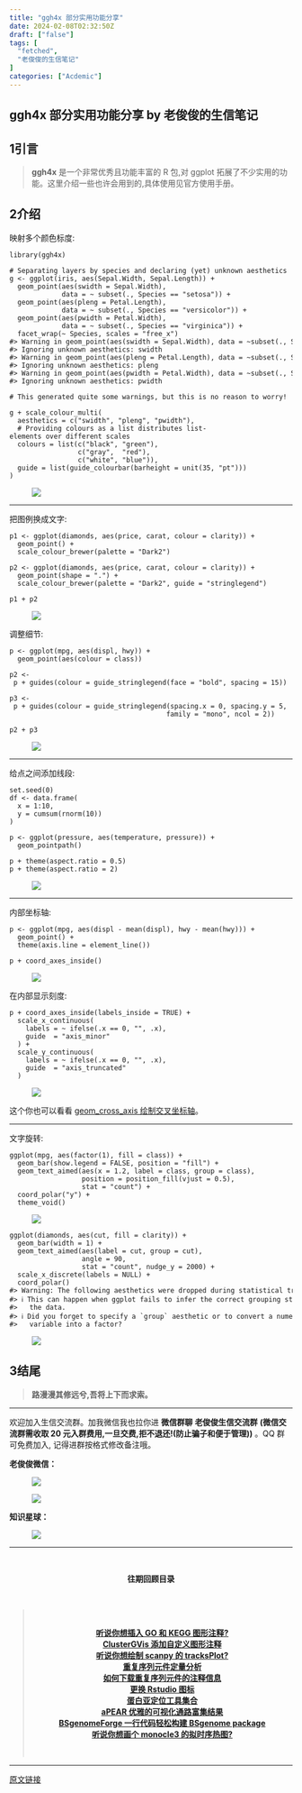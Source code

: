 ```yaml
---
title: "ggh4x 部分实用功能分享"
date: 2024-02-08T02:32:50Z
draft: ["false"]
tags: [
  "fetched",
  "老俊俊的生信笔记"
]
categories: ["Acdemic"]
---
```

ggh4x 部分实用功能分享 by 老俊俊的生信笔记
------
<div><section data-tool="mdnice编辑器" data-website="https://www.mdnice.com" data-mpa-powered-by="yiban.io"><h4 data-tool="mdnice编辑器"><span></span></h4><section><mp-common-profile data-pluginname="mpprofile" data-id="MzkyMTI1MTYxNA==" data-headimg="http://mmbiz.qpic.cn/mmbiz_png/G5jjcE4usey42oX5qyLTVibLRO9dz8ic5G4TpEHQc9rICYlpS4MHg6Et8cgXrQDqibvibXombicTro8t9cekJRlDBcw/0?wx_fmt=png" data-nickname="老俊俊的生信笔记" data-alias="JunJunLab" data-signature="老俊俊的生信技能和知识分享,我不是巨人,但你可以站在我的肩膀上更进一步!" data-from="0" data-is_biz_ban="0"></mp-common-profile></section></section><section><qqmusic musicid="106708125" mid="000Zbl1S04Xq3s" albumurl="https://y.gtimg.cn/music/photo_new/T002R68x68M000000ndvXv1aYZnt.jpg" audiourl="http://isure6.stream.qqmusic.qq.com/C200004PKwqT2u0rtC.m4a?guid=2000000052&amp;vkey=E7446E4C8393F949325A366CAAB3603B958A3949C131F223927D340EA771C69E44FB7F2B7D2382D2484C73AD40A13A29ACA3C533BC78DEE6&amp;uin=0&amp;fromtag=20052" music_name="空白格" singer="杨宗纬 - 空白格" play_length="218" src="/mp/readtemplate?t=app_editor/music&amp;singer=%E6%9D%A8%E5%AE%97%E7%BA%AC%20-%20%E7%A9%BA%E7%99%BD%E6%A0%BC&amp;music_name=%E7%A9%BA%E7%99%BD%E6%A0%BC&amp;albumurl=https%3A%2F%2Fy.gtimg.cn%2Fmusic%2Fphoto_new%2FT002R68x68M000000ndvXv1aYZnt.jpg&amp;musictype=1" musictype="1" otherid="000Zbl1S04Xq3s" albumid="000ndvXv1aYZnt" jumpurlkey="" data-pluginname="insertaudio"></qqmusic></section><section data-tool="mdnice编辑器" data-website="https://www.mdnice.com"><h4 data-tool="mdnice编辑器"><span></span></h4><h2 data-tool="mdnice编辑器"><span><span>1</span></span><span>引言</span><span></span></h2><blockquote data-tool="mdnice编辑器"><p><strong>ggh4x</strong> 是一个非常优秀且功能丰富的 R 包,对 ggplot 拓展了不少实用的功能。这里介绍一些也许会用到的,具体使用见官方使用手册。</p></blockquote><h2 data-tool="mdnice编辑器"><span><span>2</span></span><span>介绍</span><span></span></h2><p data-tool="mdnice编辑器">映射多个颜色标度:</p><pre data-tool="mdnice编辑器"><span></span><code><span>library</span>(ggh4x)<br><br><span># Separating layers by species and declaring (yet) unknown aesthetics</span><br>g &lt;- ggplot(iris, aes(Sepal.Width, Sepal.Length)) +<br>  geom_point(aes(swidth = Sepal.Width),<br>             data = ~ subset(., Species == <span>"setosa"</span>)) +<br>  geom_point(aes(pleng = Petal.Length),<br>             data = ~ subset(., Species == <span>"versicolor"</span>)) +<br>  geom_point(aes(pwidth = Petal.Width),<br>             data = ~ subset(., Species == <span>"virginica"</span>)) +<br>  facet_wrap(~ Species, scales = <span>"free_x"</span>)<br><span>#&gt; Warning in geom_point(aes(swidth = Sepal.Width), data = ~subset(., Species == :</span><br><span>#&gt; Ignoring unknown aesthetics: swidth</span><br><span>#&gt; Warning in geom_point(aes(pleng = Petal.Length), data = ~subset(., Species == :</span><br><span>#&gt; Ignoring unknown aesthetics: pleng</span><br><span>#&gt; Warning in geom_point(aes(pwidth = Petal.Width), data = ~subset(., Species == :</span><br><span>#&gt; Ignoring unknown aesthetics: pwidth</span><br><br><span># This generated quite some warnings, but this is no reason to worry!</span><br><br>g + scale_colour_multi(<br>  aesthetics = c(<span>"swidth"</span>, <span>"pleng"</span>, <span>"pwidth"</span>),<br>  <span># Providing colours as a list distributes list-elements over different scales</span><br>  colours = list(c(<span>"black"</span>, <span>"green"</span>),<br>                 c(<span>"gray"</span>,  <span>"red"</span>),<br>                 c(<span>"white"</span>, <span>"blue"</span>)),<br>  guide = list(guide_colourbar(barheight = unit(<span>35</span>, <span>"pt"</span>)))<br>)<br></code></pre><figure data-tool="mdnice编辑器"><img data-ratio="0.7358024691358025" data-src="https://mmbiz.qpic.cn/sz_mmbiz_png/G5jjcE4usez8y4ib7Vomvibd8OzD7ibJld5gVxYfzmuGz8u9kT8PfFtyicWnHNricHlx4yjoc1gHvrlUDNXzwETKlOA/640?wx_fmt=png" data-type="png" data-w="810" src="https://mmbiz.qpic.cn/sz_mmbiz_png/G5jjcE4usez8y4ib7Vomvibd8OzD7ibJld5gVxYfzmuGz8u9kT8PfFtyicWnHNricHlx4yjoc1gHvrlUDNXzwETKlOA/640?wx_fmt=png"></figure><hr data-tool="mdnice编辑器"><p data-tool="mdnice编辑器">把图例换成文字:</p><pre data-tool="mdnice编辑器"><span></span><code>p1 &lt;- ggplot(diamonds, aes(price, carat, colour = clarity)) +<br>  geom_point() +<br>  scale_colour_brewer(palette = <span>"Dark2"</span>)<br><br>p2 &lt;- ggplot(diamonds, aes(price, carat, colour = clarity)) +<br>  geom_point(shape = <span>"."</span>) +<br>  scale_colour_brewer(palette = <span>"Dark2"</span>, guide = <span>"stringlegend"</span>)<br><br>p1 + p2<br></code></pre><figure data-tool="mdnice编辑器"><img data-ratio="0.7302955665024631" data-src="https://mmbiz.qpic.cn/sz_mmbiz_png/G5jjcE4usez8y4ib7Vomvibd8OzD7ibJld5KaFuorMf8nfHkTgKMkYC67k10TeGl7IBIjoNJ6ib6XQvBW7wtZEVnLw/640?wx_fmt=png" data-type="png" data-w="812" src="https://mmbiz.qpic.cn/sz_mmbiz_png/G5jjcE4usez8y4ib7Vomvibd8OzD7ibJld5KaFuorMf8nfHkTgKMkYC67k10TeGl7IBIjoNJ6ib6XQvBW7wtZEVnLw/640?wx_fmt=png"></figure><p data-tool="mdnice编辑器">调整细节:</p><pre data-tool="mdnice编辑器"><span></span><code>p &lt;- ggplot(mpg, aes(displ, hwy)) +<br>  geom_point(aes(colour = class))<br><br>p2 &lt;- p + guides(colour = guide_stringlegend(face = <span>"bold"</span>, spacing = <span>15</span>))<br><br>p3 &lt;- p + guides(colour = guide_stringlegend(spacing.x = <span>0</span>, spacing.y = <span>5</span>,<br>                                       family = <span>"mono"</span>, ncol = <span>2</span>))<br><br>p2 + p3<br></code></pre><figure data-tool="mdnice编辑器"><img data-ratio="0.5534591194968553" data-src="https://mmbiz.qpic.cn/sz_mmbiz_png/G5jjcE4usez8y4ib7Vomvibd8OzD7ibJld5yChibyYjE5ibDEiccvc66EprpUz0HwaOAqJRO0MwShCiazkI9bprEjWyZg/640?wx_fmt=png" data-type="png" data-w="795" src="https://mmbiz.qpic.cn/sz_mmbiz_png/G5jjcE4usez8y4ib7Vomvibd8OzD7ibJld5yChibyYjE5ibDEiccvc66EprpUz0HwaOAqJRO0MwShCiazkI9bprEjWyZg/640?wx_fmt=png"></figure><hr data-tool="mdnice编辑器"><p data-tool="mdnice编辑器">给点之间添加线段:</p><pre data-tool="mdnice编辑器"><span></span><code>set.seed(<span>0</span>)<br>df &lt;- data.frame(<br>  x = <span>1</span>:<span>10</span>,<br>  y = cumsum(rnorm(<span>10</span>))<br>)<br><br>p &lt;- ggplot(pressure, aes(temperature, pressure)) +<br>  geom_pointpath()<br><br>p + theme(aspect.ratio = <span>0.5</span>)<br>p + theme(aspect.ratio = <span>2</span>)<br></code></pre><figure data-tool="mdnice编辑器"><img data-ratio="0.7670196671709532" data-src="https://mmbiz.qpic.cn/sz_mmbiz_png/G5jjcE4usez8y4ib7Vomvibd8OzD7ibJld5dhibeGzCwX4Hgny4iaN76ZIfHibf4UAOcmnOB8jwOaaNn7Bico16JzXYQA/640?wx_fmt=png" data-type="png" data-w="661" src="https://mmbiz.qpic.cn/sz_mmbiz_png/G5jjcE4usez8y4ib7Vomvibd8OzD7ibJld5dhibeGzCwX4Hgny4iaN76ZIfHibf4UAOcmnOB8jwOaaNn7Bico16JzXYQA/640?wx_fmt=png"></figure><hr data-tool="mdnice编辑器"><p data-tool="mdnice编辑器">内部坐标轴:</p><pre data-tool="mdnice编辑器"><span></span><code>p &lt;- ggplot(mpg, aes(displ - mean(displ), hwy - mean(hwy))) +<br>  geom_point() +<br>  theme(axis.line = element_line())<br><br>p + coord_axes_inside()<br></code></pre><figure data-tool="mdnice编辑器"><img data-ratio="1.1263020833333333" data-src="https://mmbiz.qpic.cn/sz_mmbiz_png/G5jjcE4usez8y4ib7Vomvibd8OzD7ibJld5wzHPfOdNlMuWVsZkSUZarKfbA8tkVRV5kiamxk2q04Yia9acFp8ViaREQ/640?wx_fmt=png" data-type="png" data-w="768" src="https://mmbiz.qpic.cn/sz_mmbiz_png/G5jjcE4usez8y4ib7Vomvibd8OzD7ibJld5wzHPfOdNlMuWVsZkSUZarKfbA8tkVRV5kiamxk2q04Yia9acFp8ViaREQ/640?wx_fmt=png"></figure><p data-tool="mdnice编辑器">在内部显示刻度:</p><pre data-tool="mdnice编辑器"><span></span><code>p + coord_axes_inside(labels_inside = <span>TRUE</span>) +<br>  scale_x_continuous(<br>    labels = ~ ifelse(.x == <span>0</span>, <span>""</span>, .x),<br>    guide  = <span>"axis_minor"</span><br>  ) +<br>  scale_y_continuous(<br>    labels = ~ ifelse(.x == <span>0</span>, <span>""</span>, .x),<br>    guide  = <span>"axis_truncated"</span><br>  )<br></code></pre><figure data-tool="mdnice编辑器"><img data-ratio="1.1263020833333333" data-src="https://mmbiz.qpic.cn/sz_mmbiz_png/G5jjcE4usez8y4ib7Vomvibd8OzD7ibJld5fOR9CxRZDD82ny8U37onEAemEaJtAJQ1uqoXWEkpxwoYG7GXA5ZpTQ/640?wx_fmt=png" data-type="png" data-w="768" src="https://mmbiz.qpic.cn/sz_mmbiz_png/G5jjcE4usez8y4ib7Vomvibd8OzD7ibJld5fOR9CxRZDD82ny8U37onEAemEaJtAJQ1uqoXWEkpxwoYG7GXA5ZpTQ/640?wx_fmt=png"></figure><p data-tool="mdnice编辑器">这个你也可以看看 <a href="https://mp.weixin.qq.com/s?__biz=MzkyMTI1MTYxNA==&amp;mid=2247508952&amp;idx=1&amp;sn=32b0f917e455a5d4b3f6d41043699bb8&amp;chksm=c18499a9f6f310bf7c6ed3099886e05bcae4de735eb016799a256e916bc4adaff2aaf08eeb06&amp;token=948441875&amp;lang=zh_CN&amp;scene=21#wechat_redirect" data-linktype="2">geom_cross_axis 绘制交叉坐标轴</a>。</p><hr data-tool="mdnice编辑器"><p data-tool="mdnice编辑器">文字旋转:</p><pre data-tool="mdnice编辑器"><span></span><code>ggplot(mpg, aes(factor(<span>1</span>), fill = class)) +<br>  geom_bar(show.legend = <span>FALSE</span>, position = <span>"fill"</span>) +<br>  geom_text_aimed(aes(x = <span>1.2</span>, label = class, group = class),<br>                  position = position_fill(vjust = <span>0.5</span>),<br>                  stat = <span>"count"</span>) +<br>  coord_polar(<span>"y"</span>) +<br>  theme_void()<br></code></pre><figure data-tool="mdnice编辑器"><img data-ratio="1.1263020833333333" data-src="https://mmbiz.qpic.cn/sz_mmbiz_png/G5jjcE4usez8y4ib7Vomvibd8OzD7ibJld5LCUtcJI30rDB4kJyl2TzJrrnyobW1TzXSEMrhGW90PyRmemLb37kyA/640?wx_fmt=png" data-type="png" data-w="768" src="https://mmbiz.qpic.cn/sz_mmbiz_png/G5jjcE4usez8y4ib7Vomvibd8OzD7ibJld5LCUtcJI30rDB4kJyl2TzJrrnyobW1TzXSEMrhGW90PyRmemLb37kyA/640?wx_fmt=png"></figure><pre data-tool="mdnice编辑器"><span></span><code>ggplot(diamonds, aes(cut, fill = clarity)) +<br>  geom_bar(width = <span>1</span>) +<br>  geom_text_aimed(aes(label = cut, group = cut),<br>                  angle = <span>90</span>,<br>                  stat = <span>"count"</span>, nudge_y = <span>2000</span>) +<br>  scale_x_discrete(labels = <span>NULL</span>) +<br>  coord_polar()<br><span>#&gt; Warning: The following aesthetics were dropped during statistical transformation: fill</span><br><span>#&gt; ℹ This can happen when ggplot fails to infer the correct grouping structure in</span><br><span>#&gt;   the data.</span><br><span>#&gt; ℹ Did you forget to specify a `group` aesthetic or to convert a numerical</span><br><span>#&gt;   variable into a factor?</span><br></code></pre><figure data-tool="mdnice编辑器"><img data-ratio="1.1263020833333333" data-src="https://mmbiz.qpic.cn/sz_mmbiz_png/G5jjcE4usez8y4ib7Vomvibd8OzD7ibJld543B9OcibBsccS1ul101ocflFjs8We902iczVlicickO0jt7sVj9seSfiaNw/640?wx_fmt=png" data-type="png" data-w="768" src="https://mmbiz.qpic.cn/sz_mmbiz_png/G5jjcE4usez8y4ib7Vomvibd8OzD7ibJld543B9OcibBsccS1ul101ocflFjs8We902iczVlicickO0jt7sVj9seSfiaNw/640?wx_fmt=png"></figure><h2 data-tool="mdnice编辑器"><span><span>3</span></span><span>结尾</span><span></span></h2><blockquote data-tool="mdnice编辑器"><p><strong>路漫漫其修远兮,吾将上下而求索。</strong></p></blockquote><hr data-tool="mdnice编辑器"><p data-tool="mdnice编辑器">欢迎加入生信交流群。加我微信我也拉你进 <strong>微信群聊</strong> <strong>老俊俊生信交流群</strong> <strong>(微信交流群需收取 20 元入群费用,一旦交费,拒不退还!(防止骗子和便于管理))</strong> 。QQ 群可免费加入, 记得进群按格式修改备注哦。</p><section data-tool="mdnice编辑器"><section><p><strong>老俊俊微信：</strong></p><figure><img data-ratio="1" data-src="https://mmbiz.qpic.cn/sz_mmbiz_png/G5jjcE4usez8y4ib7Vomvibd8OzD7ibJld55GxvTbx18rTzH279MpeTOyPF23okMvGk72Uo2YTRZby6RTV9YskCQQ/640?wx_fmt=png" data-type="png" data-w="430" src="https://mmbiz.qpic.cn/sz_mmbiz_png/G5jjcE4usez8y4ib7Vomvibd8OzD7ibJld55GxvTbx18rTzH279MpeTOyPF23okMvGk72Uo2YTRZby6RTV9YskCQQ/640?wx_fmt=png"></figure><figure><img data-ratio="1.3668430335097002" data-src="https://mmbiz.qpic.cn/sz_mmbiz_png/G5jjcE4usez8y4ib7Vomvibd8OzD7ibJld5Pnt9icNAvHxaRia1MdNsGLfD1IGQPCQ2F7g4RoicRCf2HG6FhgZXgWMBw/640?wx_fmt=png" data-type="png" data-w="567" src="https://mmbiz.qpic.cn/sz_mmbiz_png/G5jjcE4usez8y4ib7Vomvibd8OzD7ibJld5Pnt9icNAvHxaRia1MdNsGLfD1IGQPCQ2F7g4RoicRCf2HG6FhgZXgWMBw/640?wx_fmt=png"></figure></section><section><p><strong>知识星球：</strong></p><figure><img data-ratio="1.5896226415094339" data-src="https://mmbiz.qpic.cn/sz_mmbiz_jpg/G5jjcE4usez8y4ib7Vomvibd8OzD7ibJld56NLLWQjWeyaAzlyUGMQs2rN9B9sjzaySYou0WynOLBIfgDhx1LuumA/640?wx_fmt=jpeg" data-type="jpeg" data-w="1060" src="https://mmbiz.qpic.cn/sz_mmbiz_jpg/G5jjcE4usez8y4ib7Vomvibd8OzD7ibJld56NLLWQjWeyaAzlyUGMQs2rN9B9sjzaySYou0WynOLBIfgDhx1LuumA/640?wx_fmt=jpeg"></figure></section></section><hr data-tool="mdnice编辑器"><p data-tool="mdnice编辑器"><br></p><center data-tool="mdnice编辑器"><strong> 往期回顾目录 </strong></center><p data-tool="mdnice编辑器"><br></p><blockquote data-tool="mdnice编辑器"><p><br></p><center><strong><a href="https://mp.weixin.qq.com/s?__biz=MzkyMTI1MTYxNA==&amp;mid=2247509510&amp;idx=1&amp;sn=5f1f4cb3a3f37abccc19265da77536f9&amp;chksm=c1849c77f6f315618e2029f6837f483948e195489daaec481793cb30891641fa105e6bbbcd19&amp;token=948441875&amp;lang=zh_CN&amp;scene=21#wechat_redirect" data-linktype="2">听说你想插入 GO 和 KEGG 图形注释?</a></strong></center><strong><center><a href="https://mp.weixin.qq.com/s?__biz=MzkyMTI1MTYxNA==&amp;mid=2247509499&amp;idx=1&amp;sn=888b0cb8401eb46c1f56c8e90fd2bb81&amp;chksm=c1849f8af6f3169cfaf72e4818cd414375251b0fcf031bc05bda33fc39e7c9bae549cfc1e2bc&amp;token=948441875&amp;lang=zh_CN&amp;scene=21#wechat_redirect" data-linktype="2">ClusterGVis 添加自定义图形注释</a></center></strong><strong><center><a href="https://mp.weixin.qq.com/s?__biz=MzkyMTI1MTYxNA==&amp;mid=2247509478&amp;idx=1&amp;sn=71977a66e74d9dc4fa6aa1b2adbc50be&amp;chksm=c1849f97f6f31681543b475f4df381c9e462dfd617260d5fbeb8956731033c97eb4c20a49f9b&amp;token=948441875&amp;lang=zh_CN&amp;scene=21#wechat_redirect" data-linktype="2">听说你想绘制 scanpy 的 tracksPlot?</a></center></strong><strong><center><a href="https://mp.weixin.qq.com/s?__biz=MzkyMTI1MTYxNA==&amp;mid=2247509446&amp;idx=1&amp;sn=cd7ba9e8589af745ac1ede9b11812f8b&amp;chksm=c1849fb7f6f316a1c6ce6c8e1e4a9b1e59680cb308e6f26c0ee1d34c567b29eb81b003f6bb8b&amp;token=869651629&amp;lang=zh_CN&amp;scene=21#wechat_redirect" data-linktype="2">重复序列元件定量分析</a></center></strong><strong><center><a href="https://mp.weixin.qq.com/s?__biz=MzkyMTI1MTYxNA==&amp;mid=2247509431&amp;idx=1&amp;sn=e629e380c033e68176c60caf8a5d282c&amp;chksm=c1849fc6f6f316d01e726bcb3c4da7760bbea9a1f2c1c8db416524e9871e40a20caff0231023&amp;token=1975028665&amp;lang=zh_CN&amp;scene=21#wechat_redirect" data-linktype="2">如何下载重复序列元件的注释信息</a></center></strong><strong><center><a href="https://mp.weixin.qq.com/s?__biz=MzkyMTI1MTYxNA==&amp;mid=2247509411&amp;idx=1&amp;sn=2503a9260b840b0c519db92fe15e270e&amp;chksm=c1849fd2f6f316c468847cd4c434078c83193759a86c87381af0565270cb2054175c68d70a8f&amp;token=1776735002&amp;lang=zh_CN&amp;scene=21#wechat_redirect" data-linktype="2">更换 Rstudio 图标</a></center></strong><strong><center><a href="https://mp.weixin.qq.com/s?__biz=MzkyMTI1MTYxNA==&amp;mid=2247509388&amp;idx=1&amp;sn=4cfdcc42b0729397ef63e30637408397&amp;chksm=c1849ffdf6f316ebe38d18bcb62c23732f988f7a6cfc6074ec00585963b62fc604d696095ca8&amp;token=1776735002&amp;lang=zh_CN&amp;scene=21#wechat_redirect" data-linktype="2">蛋白亚定位工具集合</a></center></strong><strong><center><a href="https://mp.weixin.qq.com/s?__biz=MzkyMTI1MTYxNA==&amp;mid=2247509377&amp;idx=1&amp;sn=4a98b4f144d9a8a3c45a87cad963db02&amp;chksm=c1849ff0f6f316e6365b3886808eb129a2b36193861f246c0847200c255833cbf1d4ceda8657&amp;token=2015278227&amp;lang=zh_CN&amp;scene=21#wechat_redirect" data-linktype="2">aPEAR 优雅的可视化通路富集结果</a></center></strong><strong><center><a href="https://mp.weixin.qq.com/s?__biz=MzkyMTI1MTYxNA==&amp;mid=2247509358&amp;idx=1&amp;sn=66bebbb863b8b802f43f3db73877caca&amp;chksm=c1849f1ff6f31609247f1a4bb6e55f5b67e46bcdd729edb9033eac43d6832e47f169a74862e0&amp;token=1563911021&amp;lang=zh_CN&amp;scene=21#wechat_redirect" data-linktype="2">BSgenomeForge 一行代码轻松构建 BSgenome package</a></center></strong><strong><center><a href="https://mp.weixin.qq.com/s?__biz=MzkyMTI1MTYxNA==&amp;mid=2247509312&amp;idx=1&amp;sn=5ab254679b6934cbe6c7a325154e1143&amp;chksm=c1849f31f6f31627cc1148df6eb33e1e757a455c27d4822e864a28987aa2af95e9688b8061fd&amp;token=115754840&amp;lang=zh_CN&amp;scene=21#wechat_redirect" data-linktype="2">听说你想画个 monocle3 的拟时序热图?</a></center></strong><p><br></p></blockquote></section><p><mp-style-type data-value="3"></mp-style-type></p></div>  
<hr>
<a href="https://mp.weixin.qq.com/s/oSX4Xg5QbL2wnE-YZf7HMQ",target="_blank" rel="noopener noreferrer">原文链接</a>
